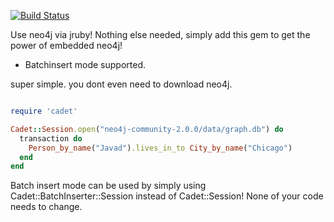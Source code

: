 [![Build Status](https://travis-ci.org/karabijavad/cadet.png?branch=master)](https://travis-ci.org/karabijavad/cadet)

Use neo4j via jruby! Nothing else needed, simply add this gem to get the power of embedded neo4j!

* Batchinsert mode supported.


super simple. you dont even need to download neo4j.


```ruby

require 'cadet'

Cadet::Session.open("neo4j-community-2.0.0/data/graph.db") do
  transaction do
    Person_by_name("Javad").lives_in_to City_by_name("Chicago")
  end
end


```

Batch insert mode can be used by simply using Cadet::BatchInserter::Session instead of Cadet::Session!
None of your code needs to change.
